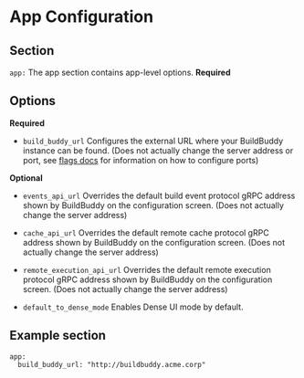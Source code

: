 <!--
{
  "name": "App",
  "category": "5eed3e2ace045b343fc0a328",
  "priority": 800
}
-->

# App Configuration

## Section

`app:` The app section contains app-level options. **Required**

## Options

**Required**

- `build_buddy_url` Configures the external URL where your BuildBuddy instance can be found. (Does not actually change the server address or port, see [flags docs](config-flags.md) for information on how to configure ports)

**Optional**

- `events_api_url` Overrides the default build event protocol gRPC address shown by BuildBuddy on the configuration screen. (Does not actually change the server address)

- `cache_api_url` Overrides the default remote cache protocol gRPC address shown by BuildBuddy on the configuration screen. (Does not actually change the server address)

- `remote_execution_api_url` Overrides the default remote execution protocol gRPC address shown by BuildBuddy on the configuration screen. (Does not actually change the server address)

- `default_to_dense_mode` Enables Dense UI mode by default.

## Example section

```
app:
  build_buddy_url: "http://buildbuddy.acme.corp"
```
